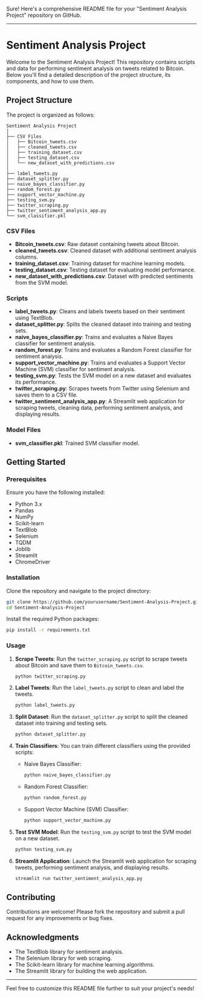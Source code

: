 Sure! Here's a comprehensive README file for your "Sentiment Analysis Project" repository on GitHub.

---

# Sentiment Analysis Project

Welcome to the Sentiment Analysis Project! This repository contains scripts and data for performing sentiment analysis on tweets related to Bitcoin. Below you'll find a detailed description of the project structure, its components, and how to use them.

## Project Structure

The project is organized as follows:

```
Sentiment Analysis Project
│
├── CSV Files
│   ├── Bitcoin_tweets.csv
│   ├── cleaned_tweets.csv
│   ├── training_dataset.csv
│   ├── testing_dataset.csv
│   └── new_dataset_with_predictions.csv
│
├── label_tweets.py
├── dataset_splitter.py
├── naive_bayes_classifier.py
├── random_forest.py
├── support_vector_machine.py
├── testing_svm.py
├── twitter_scraping.py
├── twitter_sentiment_analysis_app.py
└── svm_classifier.pkl
```

### CSV Files

- **Bitcoin_tweets.csv**: Raw dataset containing tweets about Bitcoin.
- **cleaned_tweets.csv**: Cleaned dataset with additional sentiment analysis columns.
- **training_dataset.csv**: Training dataset for machine learning models.
- **testing_dataset.csv**: Testing dataset for evaluating model performance.
- **new_dataset_with_predictions.csv**: Dataset with predicted sentiments from the SVM model.

### Scripts

- **label_tweets.py**: Cleans and labels tweets based on their sentiment using TextBlob.
- **dataset_splitter.py**: Splits the cleaned dataset into training and testing sets.
- **naive_bayes_classifier.py**: Trains and evaluates a Naive Bayes classifier for sentiment analysis.
- **random_forest.py**: Trains and evaluates a Random Forest classifier for sentiment analysis.
- **support_vector_machine.py**: Trains and evaluates a Support Vector Machine (SVM) classifier for sentiment analysis.
- **testing_svm.py**: Tests the SVM model on a new dataset and evaluates its performance.
- **twitter_scraping.py**: Scrapes tweets from Twitter using Selenium and saves them to a CSV file.
- **twitter_sentiment_analysis_app.py**: A Streamlit web application for scraping tweets, cleaning data, performing sentiment analysis, and displaying results.

### Model Files

- **svm_classifier.pkl**: Trained SVM classifier model.

## Getting Started

### Prerequisites

Ensure you have the following installed:

- Python 3.x
- Pandas
- NumPy
- Scikit-learn
- TextBlob
- Selenium
- TQDM
- Joblib
- Streamlit
- ChromeDriver

### Installation

Clone the repository and navigate to the project directory:

```bash
git clone https://github.com/yourusername/Sentiment-Analysis-Project.git
cd Sentiment-Analysis-Project
```

Install the required Python packages:

```bash
pip install -r requirements.txt
```

### Usage

1. **Scrape Tweets**:
   Run the `twitter_scraping.py` script to scrape tweets about Bitcoin and save them to `Bitcoin_tweets.csv`.

   ```bash
   python twitter_scraping.py
   ```

2. **Label Tweets**:
   Run the `label_tweets.py` script to clean and label the tweets.

   ```bash
   python label_tweets.py
   ```

3. **Split Dataset**:
   Run the `dataset_splitter.py` script to split the cleaned dataset into training and testing sets.

   ```bash
   python dataset_splitter.py
   ```

4. **Train Classifiers**:
   You can train different classifiers using the provided scripts:

   - Naive Bayes Classifier:

     ```bash
     python naive_bayes_classifier.py
     ```

   - Random Forest Classifier:

     ```bash
     python random_forest.py
     ```

   - Support Vector Machine (SVM) Classifier:

     ```bash
     python support_vector_machine.py
     ```

5. **Test SVM Model**:
   Run the `testing_svm.py` script to test the SVM model on a new dataset.

   ```bash
   python testing_svm.py
   ```

6. **Streamlit Application**:
   Launch the Streamlit web application for scraping tweets, performing sentiment analysis, and displaying results.

   ```bash
   streamlit run twitter_sentiment_analysis_app.py
   ```

## Contributing

Contributions are welcome! Please fork the repository and submit a pull request for any improvements or bug fixes.


## Acknowledgments

- The TextBlob library for sentiment analysis.
- The Selenium library for web scraping.
- The Scikit-learn library for machine learning algorithms.
- The Streamlit library for building the web application.

---

Feel free to customize this README file further to suit your project's needs!
